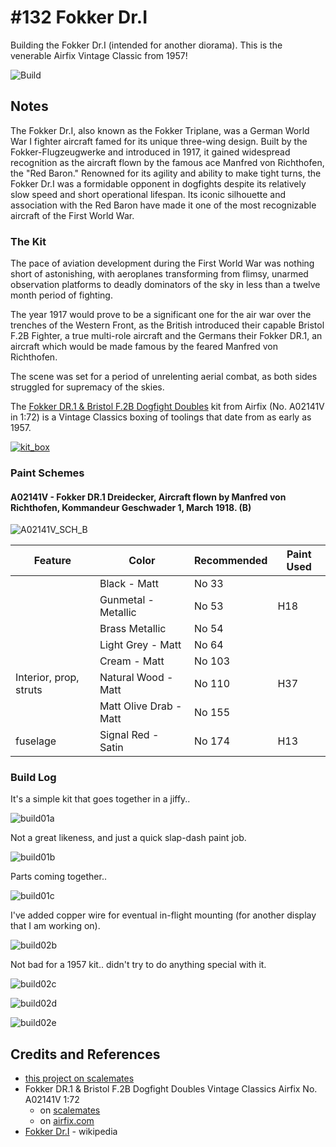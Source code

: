 # #132 Fokker Dr.I

Building the Fokker Dr.I (intended for another diorama). This is the venerable Airfix Vintage Classic from 1957!

![Build](./assets/DR1_build.jpg?raw=true)

## Notes

The Fokker Dr.I, also known as the Fokker Triplane, was a German World War I fighter aircraft famed for its unique three-wing design. Built by the Fokker-Flugzeugwerke and introduced in 1917, it gained widespread recognition as the aircraft flown by the famous ace Manfred von Richthofen, the "Red Baron." Renowned for its agility and ability to make tight turns, the Fokker Dr.I was a formidable opponent in dogfights despite its relatively slow speed and short operational lifespan. Its iconic silhouette and association with the Red Baron have made it one of the most recognizable aircraft of the First World War.

### The Kit

The pace of aviation development during the First World War was nothing short of astonishing, with aeroplanes transforming from flimsy, unarmed observation platforms to deadly dominators of the sky in less than a twelve month period of fighting.

The year 1917 would prove to be a significant one for the air war over the trenches of the Western Front, as the British introduced their capable Bristol F.2B Fighter, a true multi-role aircraft and the Germans their Fokker DR.1, an aircraft which would be made famous by the feared Manfred von Richthofen.

The scene was set for a period of unrelenting aerial combat, as both sides struggled for supremacy of the skies.

The [Fokker DR.1 & Bristol F.2B Dogfight Doubles](https://www.scalemates.com/kits/airfix-a02141v-fokker-dr1-and-bristol-f2b--1460227)
kit from Airfix (No. A02141V in 1:72) is a Vintage Classics boxing of toolings that date from as early as 1957.

[![kit_box](./assets/kit_box.jpg)](https://www.scalemates.com/kits/airfix-a02141v-fokker-dr1-and-bristol-f2b--1460227)

### Paint Schemes

#### A02141V - Fokker DR.1 Dreidecker, Aircraft flown by Manfred von Richthofen, Kommandeur Geschwader 1, March 1918. (B)

![A02141V_SCH_B](./assets/A02141V_SCH_B.png)

| Feature                | Color                  | Recommended | Paint Used |
|------------------------|------------------------|-------------|------------|
|                        | Black - Matt           | No 33       | |
|                        | Gunmetal - Metallic    | No 53       | H18 |
|                        | Brass Metallic         | No 54       | |
|                        | Light Grey - Matt      | No 64       | |
|                        | Cream - Matt           | No 103      | |
| Interior, prop, struts | Natural Wood - Matt    | No 110      | H37 |
|                        | Matt Olive Drab - Matt | No 155      | |
| fuselage               | Signal Red - Satin     | No 174      | H13 |

### Build Log

It's a simple kit that goes together in a jiffy..

![build01a](./assets/build01a.jpg?raw=true)

Not a great likeness, and just a quick slap-dash paint job.

![build01b](./assets/build01b.jpg?raw=true)

Parts coming together..

![build01c](./assets/build01c.jpg?raw=true)

I've added copper wire for eventual in-flight mounting (for another display that I am working on).

![build02b](./assets/build02b.jpg?raw=true)

Not bad for a 1957 kit.. didn't try to do anything special with it.

![build02c](./assets/build02c.jpg?raw=true)

![build02d](./assets/build02d.jpg?raw=true)

![build02e](./assets/build02e.jpg?raw=true)

## Credits and References

* [this project on scalemates](https://www.scalemates.com/profiles/mate.php?id=74137&p=projects&project=160838)
* Fokker DR.1 & Bristol F.2B Dogfight Doubles Vintage Classics Airfix No. A02141V 1:72
    * on [scalemates](https://www.scalemates.com/kits/airfix-a02141v-fokker-dr1-and-bristol-f2b--1460227)
    * on [airfix.com](https://uk.airfix.com/products/fokker-dr1-triplane-bristol-fighter-dogfight-double-a02141v?_br_psugg_q=a02141v)
* [Fokker Dr.I](https://en.wikipedia.org/wiki/Fokker_Dr.I) - wikipedia

